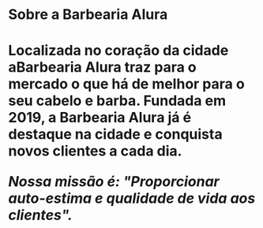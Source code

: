 <!DOCTYPE html>
<html lang="pt-br">
     <head>
         <meta charst="UTF-8">
         <title>Barbearia alura</title>
</head>
<body>
<h1>Sobre a Barbearia Alura<h1>
<P>Localizada no coração da cidade a<strong>Barbearia Alura</strong> traz para o mercado o que há de melhor para o 
seu cabelo e barba. Fundada em 2019, a Barbearia Alura já é destaque na cidade e conquista novos clientes a cada 
dia.</p>
<p><em>Nossa missão é: <strong>"Proporcionar auto-estima e qualidade de vida aos clientes".</stronge
Oferecemos profissionais experientes e antenados às mudanças no mundo da moda. O atendimento possui padrão de excelência e agilidade, garantindo qualidade e satisfação dos nossos clientes.

